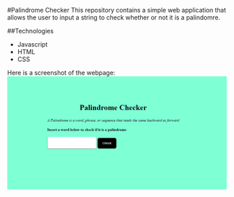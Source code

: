 #Palindrome Checker
This repository contains a simple web application that allows the user to input a string to check whether or not it is a palindomre. 

##Technologies
* Javascript
* HTML
* CSS

Here is a screenshot of the webpage:
![](plaindomeChecker.png)
